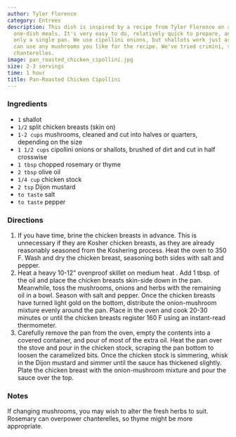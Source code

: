 ```yaml
---
author: Tyler Florence
category: Entrees
description: This dish is inspired by a recipe from Tyler Florence on a show featuring
  one-dish meals. It's very easy to do, relatively quick to prepare, and requires
  only a single pan. We use cipollini onions, but shallots work just as well. You
  can use any mushrooms you like for the recipe. We've tried crimini, shitaki, and
  chanterelles.
image: pan_roasted_chicken_cipollini.jpg
size: 2-3 servings
time: 1 hour
title: Pan-Roasted Chicken Cipollini
---
```

### Ingredients

* `1` shallot
* `1/2` split chicken breasts (skin on)
* `1-2 cups` mushrooms, cleaned and cut into halves or quarters, depending on the size
* `1 1/2 cups` cipollini onions or shallots, brushed of dirt and cut in half crosswise
* `1 tbsp` chopped rosemary or thyme
* `2 tbsp` olive oil
* `1/4 cup` chicken stock
* `2 tsp` Dijon mustard
* `to taste` salt
* `to taste` pepper

### Directions

1. If you have time, brine the chicken breasts in advance. This is unnecessary if they are Kosher chicken breasts, as they are already reasonably seasoned from the Koshering process. Heat the oven to 350 F. Wash and dry the chicken breast, seasoning both sides with salt and pepper.
2. Heat a heavy 10-12" ovenproof skillet on medium heat . Add 1 tbsp. of the oil and place the chicken breasts skin-side down in the pan. Meanwhile, toss the mushrooms, onions and herbs with the remaining oil in a bowl. Season with salt and pepper. Once the chicken breasts have turned light gold on the bottom, distribute the onion-mushroom mixture evenly around the pan. Place in the oven and cook 20-30 minutes or until the chicken breasts register 160 F using an instant-read thermometer.
3. Carefully remove the pan from the oven, empty the contents into a covered container, and pour of most of the extra oil. Heat the pan over the stove and pour in the chicken stock, scraping the pan bottom to loosen the caramelized bits. Once the chicken stock is simmering, whisk in the Dijon mustard and simmer until the sauce has thickened slightly. Plate the chicken breast with the onion-mushroom mixture and pour the sauce over the top.

### Notes

If changing mushrooms, you may wish to alter the fresh herbs to suit. Rosemary can overpower chanterelles, so thyme might be more appropriate.
